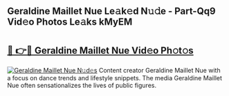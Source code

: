 ## Geraldine Maillet Nue Le𝚊k𝚎d N𝚞𝚍e - Part-Qq9 Vid𝚎o Photos Le𝚊ks kMyEM

# <h2><a href="http://fbap8ok.evod.top/?m=Geraldine+Maillet+Nue">🔗 👉🔴 Geraldine Maillet Nue Vid𝚎o Ph𝚘t𝚘s</a></h2>

[![Geraldine Maillet Nue N𝚞d𝚎s](https://i.imgur.com/8V9OHl7.gif)](http://fbap8ok.evod.top/?m=Geraldine+Maillet+Nue)
Content creator Geraldine Maillet Nue with a focus on dance trends and lifestyle snippets. The media Geraldine Maillet Nue often sensationalizes the lives of public figures. 

